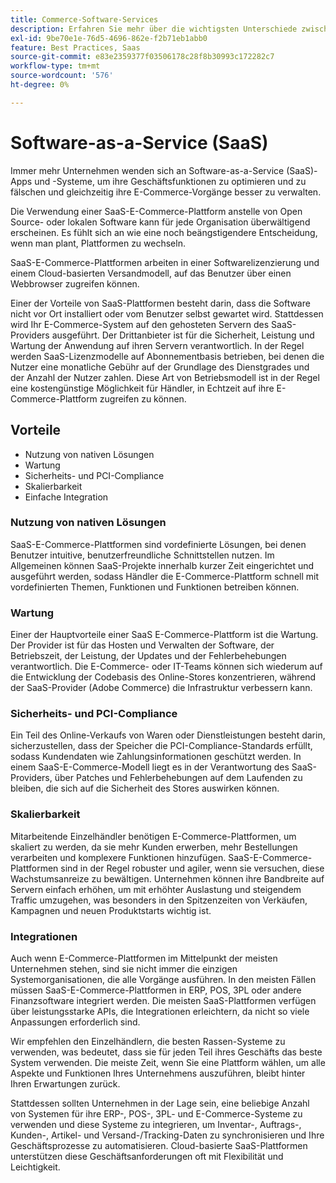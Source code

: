 ```yaml
---
title: Commerce-Software-Services
description: Erfahren Sie mehr über die wichtigsten Unterschiede zwischen SaaS-Anwendungen und anderen selbstgehosteten (On-Premise-)Open-Source-E-Commerce-Optionen.
exl-id: 9be70e1e-76d5-4696-862e-f2b71eb1abb0
feature: Best Practices, Saas
source-git-commit: e83e2359377f03506178c28f8b30993c172282c7
workflow-type: tm+mt
source-wordcount: '576'
ht-degree: 0%

---
```


# Software-as-a-Service (SaaS)

Immer mehr Unternehmen wenden sich an Software-as-a-Service (SaaS)-Apps und -Systeme, um ihre Geschäftsfunktionen zu optimieren und zu fälschen und gleichzeitig ihre E-Commerce-Vorgänge besser zu verwalten.

Die Verwendung einer SaaS-E-Commerce-Plattform anstelle von Open Source- oder lokalen Software kann für jede Organisation überwältigend erscheinen. Es fühlt sich an wie eine noch beängstigendere Entscheidung, wenn man plant, Plattformen zu wechseln.

SaaS-E-Commerce-Plattformen arbeiten in einer Softwarelizenzierung und einem Cloud-basierten Versandmodell, auf das Benutzer über einen Webbrowser zugreifen können.

Einer der Vorteile von SaaS-Plattformen besteht darin, dass die Software nicht vor Ort installiert oder vom Benutzer selbst gewartet wird. Stattdessen wird Ihr E-Commerce-System auf den gehosteten Servern des SaaS-Providers ausgeführt. Der Drittanbieter ist für die Sicherheit, Leistung und Wartung der Anwendung auf ihren Servern verantwortlich. In der Regel werden SaaS-Lizenzmodelle auf Abonnementbasis betrieben, bei denen die Nutzer eine monatliche Gebühr auf der Grundlage des Dienstgrades und der Anzahl der Nutzer zahlen. Diese Art von Betriebsmodell ist in der Regel eine kostengünstige Möglichkeit für Händler, in Echtzeit auf ihre E-Commerce-Plattform zugreifen zu können.

## Vorteile

- Nutzung von nativen Lösungen
- Wartung
- Sicherheits- und PCI-Compliance
- Skalierbarkeit
- Einfache Integration

### Nutzung von nativen Lösungen

SaaS-E-Commerce-Plattformen sind vordefinierte Lösungen, bei denen Benutzer intuitive, benutzerfreundliche Schnittstellen nutzen. Im Allgemeinen können SaaS-Projekte innerhalb kurzer Zeit eingerichtet und ausgeführt werden, sodass Händler die E-Commerce-Plattform schnell mit vordefinierten Themen, Funktionen und Funktionen betreiben können.

### Wartung

Einer der Hauptvorteile einer SaaS E-Commerce-Plattform ist die Wartung. Der Provider ist für das Hosten und Verwalten der Software, der Betriebszeit, der Leistung, der Updates und der Fehlerbehebungen verantwortlich. Die E-Commerce- oder IT-Teams können sich wiederum auf die Entwicklung der Codebasis des Online-Stores konzentrieren, während der SaaS-Provider (Adobe Commerce) die Infrastruktur verbessern kann.

### Sicherheits- und PCI-Compliance

Ein Teil des Online-Verkaufs von Waren oder Dienstleistungen besteht darin, sicherzustellen, dass der Speicher die PCI-Compliance-Standards erfüllt, sodass Kundendaten wie Zahlungsinformationen geschützt werden. In einem SaaS-E-Commerce-Modell liegt es in der Verantwortung des SaaS-Providers, über Patches und Fehlerbehebungen auf dem Laufenden zu bleiben, die sich auf die Sicherheit des Stores auswirken können.

### Skalierbarkeit

Mitarbeitende Einzelhändler benötigen E-Commerce-Plattformen, um skaliert zu werden, da sie mehr Kunden erwerben, mehr Bestellungen verarbeiten und komplexere Funktionen hinzufügen. SaaS-E-Commerce-Plattformen sind in der Regel robuster und agiler, wenn sie versuchen, diese Wachstumsanreize zu bewältigen. Unternehmen können ihre Bandbreite auf Servern einfach erhöhen, um mit erhöhter Auslastung und steigendem Traffic umzugehen, was besonders in den Spitzenzeiten von Verkäufen, Kampagnen und neuen Produktstarts wichtig ist.

### Integrationen

Auch wenn E-Commerce-Plattformen im Mittelpunkt der meisten Unternehmen stehen, sind sie nicht immer die einzigen Systemorganisationen, die alle Vorgänge ausführen. In den meisten Fällen müssen SaaS-E-Commerce-Plattformen in ERP, POS, 3PL oder andere Finanzsoftware integriert werden. Die meisten SaaS-Plattformen verfügen über leistungsstarke APIs, die Integrationen erleichtern, da nicht so viele Anpassungen erforderlich sind.

Wir empfehlen den Einzelhändlern, die besten Rassen-Systeme zu verwenden, was bedeutet, dass sie für jeden Teil ihres Geschäfts das beste System verwenden. Die meiste Zeit, wenn Sie eine Plattform wählen, um alle Aspekte und Funktionen Ihres Unternehmens auszuführen, bleibt hinter Ihren Erwartungen zurück.

Stattdessen sollten Unternehmen in der Lage sein, eine beliebige Anzahl von Systemen für ihre ERP-, POS-, 3PL- und E-Commerce-Systeme zu verwenden und diese Systeme zu integrieren, um Inventar-, Auftrags-, Kunden-, Artikel- und Versand-/Tracking-Daten zu synchronisieren und Ihre Geschäftsprozesse zu automatisieren. Cloud-basierte SaaS-Plattformen unterstützen diese Geschäftsanforderungen oft mit Flexibilität und Leichtigkeit.
